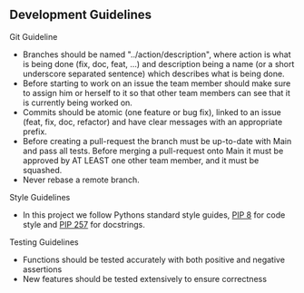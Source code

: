 ## Development Guidelines
Git Guideline
- Branches should be named "../action/description", where action is what is being done (fix, doc, feat, ...) and description being a name (or a short underscore separated sentence) which describes what is being done.
- Before starting to work on an issue the team member should make sure to assign him or herself to it so that other team members can see that it is currently being worked on.
- Commits should be atomic (one feature or bug fix), linked to an issue (feat, fix, doc, refactor) and have clear messages with an appropriate prefix.
- Before creating a pull-request the branch must be up-to-date with Main and pass all tests. Before merging a pull-request onto Main it must be approved by AT LEAST one other team member, and it must be squashed.
- Never rebase a remote branch.

Style Guidelines
- In this project we follow Pythons standard style guides, [PIP 8](https://peps.python.org/pep-0008/) for code style and [PIP 257](https://peps.python.org/pep-0257/) for docstrings.

Testing Guidelines
- Functions should be tested accurately with both positive and negative assertions
- New features should be tested extensively to ensure correctness
